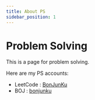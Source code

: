 ```yaml
---
title: About PS
sidebar_position: 1
---
```


# Problem Solving

This is a page for problem solving.

Here are my PS accounts:

- LeetCode : [BonJunKu](https://leetcode.com/BonJunKu/)
- BOJ : [bonjunku](https://www.acmicpc.net/user/bonjunku)
